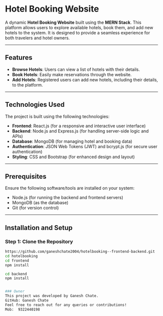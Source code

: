 # Hotel Booking Website

A dynamic **Hotel Booking Website** built using the **MERN Stack**. This platform allows users to explore available hotels, book them, and add new hotels to the system. It is designed to provide a seamless experience for both travelers and hotel owners.

---

## Features

- **Browse Hotels**: Users can view a list of hotels with their details.
- **Book Hotels**: Easily make reservations through the website.
- **Add Hotels**: Registered users can add new hotels, including their details, to the platform.

---

## Technologies Used

The project is built using the following technologies:

- **Frontend**: React.js (for a responsive and interactive user interface)
- **Backend**: Node.js and Express.js (for handling server-side logic and APIs)
- **Database**: MongoDB (for managing hotel and booking data)
- **Authentication**: JSON Web Tokens (JWT) and bcrypt.js (for secure user authentication)
- **Styling**: CSS and Bootstrap (for enhanced design and layout)

---

## Prerequisites

Ensure the following software/tools are installed on your system:

- Node.js (for running the backend and frontend servers)
- MongoDB (as the database)
- Git (for version control)

---

## Installation and Setup

### Step 1: Clone the Repository
```bash
https://github.com/ganeshchate2004/hotelbooking--frontend-backend.git
cd hotelbooking
cd frontend
npm install

cd backend
npm install


### Owner
This project was developed by Ganesh Chate.
GitHub: Ganesh Chate
Feel free to reach out for any queries or contributions! 
Mob:  9322440198 


